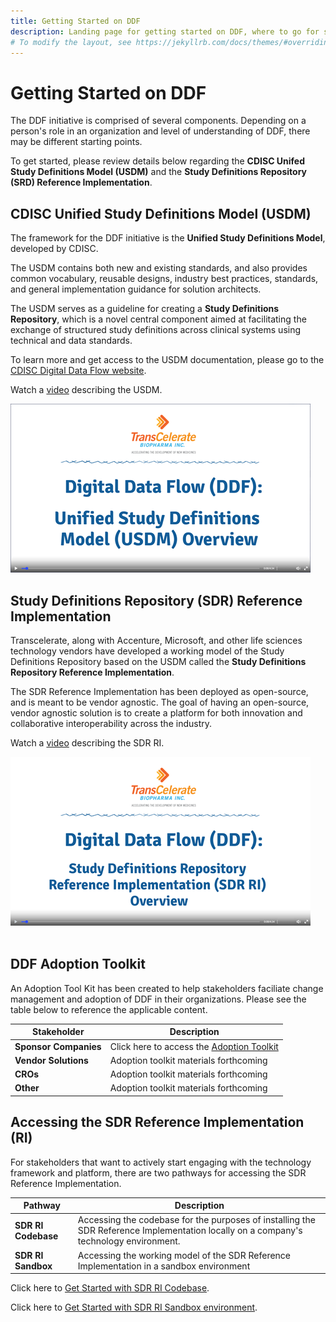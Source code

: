 ```yaml
---
title: Getting Started on DDF
description: Landing page for getting started on DDF, where to go for specific information, and how to access content
# To modify the layout, see https://jekyllrb.com/docs/themes/#overriding-theme-defaults
---
```

# Getting Started on DDF

The DDF initiative is comprised of several components.  Depending on a person's role in an organization and level of understanding of DDF, there may be different starting points.  

To get started, please review details below regarding the **CDISC Unifed Study Definitions Model (USDM)** and the **Study Definitions Repository (SRD) Reference Implementation**. 

## CDISC Unified Study Definitions Model (USDM)

The framework for the DDF initiative is the **Unified Study Definitions Model**, developed by CDISC.  

The USDM contains both new and existing standards, and also provides common vocabulary, reusable designs, industry best practices, standards, and general implementation guidance for solution architects.  

The USDM serves as a guideline for creating a **Study Definitions Repository**, which is a novel central component aimed at facilitating the exchange of structured study definitions across clinical systems using technical and data standards.

To learn more and get access to the USDM documentation, please go to the [CDISC Digital Data Flow website](https://www.cdisc.org/ddf).

Watch a [video](https://www.youtube.com/watch?v=082onW7jhe4&t=2s) describing the USDM. 

<a href="https://www.youtube.com/watch?v=082onW7jhe4&t=2s">
<img src="media\images\USDM.png">
</a>

## Study Definitions Repository (SDR) Reference Implementation

Transcelerate, along with Accenture, Microsoft, and other life sciences technology vendors have developed a working model of the Study Definitions Repository based on the USDM called the **Study Definitions Repository Reference Implementation**.  

The SDR Reference Implementation has been deployed as open-source, and is meant to be vendor agnostic.  The goal of having an open-source, vendor agnostic solution is to create a platform for both innovation and collaborative interoperability across the industry.

Watch a [video](https://www.youtube.com/watch?v=082onW7jhe4&t=2s) describing the SDR RI. 

<a href="https://www.youtube.com/watch?v=082onW7jhe4&t=2s">
<img src="media\images\SDRRI.png">
</a>
</br>
</br>

## DDF Adoption Toolkit
An Adoption Tool Kit has been created to help stakeholders faciliate change management and adoption of DDF in their organizations.  Please see the table below to reference the applicable content.

| Stakeholder             | Description                                                                                                                           |
|---------------------|---------------------------------------------------------------------------------------------------------------------------------------|
| **Sponsor Companies** | Click here to access the [Adoption Toolkit]() |
| **Vendor Solutions**  | Adoption toolkit materials forthcoming                                              | 
| **CROs**              | Adoption toolkit materials forthcoming                                              | 
| **Other**             | Adoption toolkit materials forthcoming                                              | 


## Accessing the SDR Reference Implementation (RI)
For stakeholders that want to actively start engaging with the technology framework and platform, there are two pathways for accessing the SDR Reference Implementation.

| Pathway             | Description                                                                                                                           |
|---------------------|---------------------------------------------------------------------------------------------------------------------------------------|
| **SDR RI Codebase** | Accessing the codebase for the purposes of installing the SDR Reference Implementation locally on a company's technology environment. |
| **SDR RI Sandbox**  | Accessing the working model of the SDR Reference Implementation in a sandbox environment                                              |

Click here to [Get Started with SDR RI Codebase](sdr-ri-codebase-access.md).

Click here to [Get Started with SDR RI Sandbox environment](sdr_ri_sandbox_access.md).
